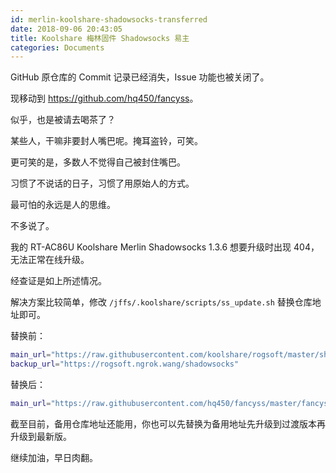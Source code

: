 ```yaml
---
id: merlin-koolshare-shadowsocks-transferred
date: 2018-09-06 20:43:05
title: Koolshare 梅林固件 Shadowsocks 易主
categories: Documents
---
```


GitHub 原仓库的 Commit 记录已经消失，Issue 功能也被关闭了。

现移动到 <https://github.com/hq450/fancyss>。

似乎，也是被请去喝茶了？

某些人，干嘛非要封人嘴巴呢。掩耳盗铃，可笑。

更可笑的是，多数人不觉得自己被封住嘴巴。

习惯了不说话的日子，习惯了用原始人的方式。

最可怕的永远是人的思维。

不多说了。

我的 RT-AC86U Koolshare Merlin Shadowsocks 1.3.6 想要升级时出现 404，无法正常在线升级。

经查证是如上所述情况。

解决方案比较简单，修改 `/jffs/.koolshare/scripts/ss_update.sh` 替换仓库地址即可。

替换前：

```bash
main_url="https://raw.githubusercontent.com/koolshare/rogsoft/master/shadowsocks"
backup_url="https://rogsoft.ngrok.wang/shadowsocks"
```

替换后：

```bash
main_url="https://raw.githubusercontent.com/hq450/fancyss/master/fancyss_hnd"
```

截至目前，备用仓库地址还能用，你也可以先替换为备用地址先升级到过渡版本再升级到最新版。

继续加油，早日肉翻。